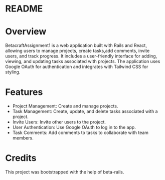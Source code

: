 # README
# Overview
BetacraftAssignment1 is a web application built with Rails and React, allowing users to manage projects, create tasks,add comments, invite users, and track progress. It includes a user-friendly interface for adding, viewing, and updating tasks associated with projects. The application uses Google OAuth for authentication and integrates with Tailwind CSS for styling.

# Features
- Project Management: Create and manage projects.
- Task Management: Create, update, and delete tasks associated with a project.
- Invite Users: Invite other users to the project.
- User Authentication: Use Google OAuth to log in to the app.
- Task Comments: Add comments to tasks to collaborate with team members.

# Credits
This project was bootstrapped with the help of beta-rails.
